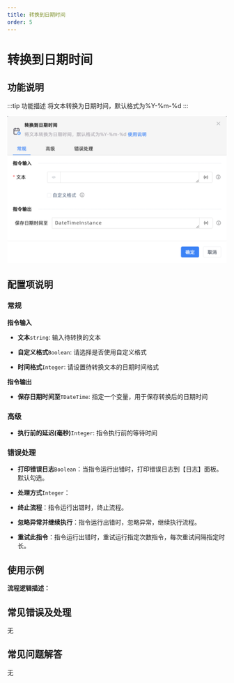 ```yaml
---
title: 转换到日期时间
order: 5
---
```


# 转换到日期时间

## 功能说明

:::tip 功能描述
将文本转换为日期时间，默认格式为%Y-%m-%d
:::

![转换到日期时间](../../../assets/转换到日期时间_command.png)

## 配置项说明

### 常规

**指令输入**

- **文本**`string`: 输入待转换的文本

- **自定义格式**`Boolean`: 请选择是否使用自定义格式

- **时间格式**`Integer`: 请设置待转换文本的日期时间格式


**指令输出**

- **保存日期时间至**`TDateTime`: 指定一个变量，用于保存转换后的日期时间

### 高级

- **执行前的延迟(毫秒)**`Integer`: 指令执行前的等待时间

### 错误处理

- **打印错误日志**`Boolean`：当指令运行出错时，打印错误日志到【日志】面板。默认勾选。

- **处理方式**`Integer`：

 - **终止流程**：指令运行出错时，终止流程。

 - **忽略异常并继续执行**：指令运行出错时，忽略异常，继续执行流程。

 - **重试此指令**：指令运行出错时，重试运行指定次数指令，每次重试间隔指定时长。

## 使用示例

**流程逻辑描述：** 

## 常见错误及处理

无

## 常见问题解答

无

